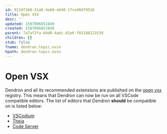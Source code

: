 ```yaml
---
id: 9134f160-31a6-4ab0-a640-1fce466f9526
title: Open VSX
desc: ''
updated: 1597006851049
created: 1597006851049
parent: 7a7af2fa-b9d0-4adc-81e6-f03186123539
children: []
stub: false
fname: dendron.topic.ovsx
hpath: dendron.topic.ovsx
---
```

# Open VSX

Dendron and all its recommended extensions are published on the [open vsx](https://open-vsx.org/) registry. This means that Dendron can now be run on all VSCode compatible editors. The list of editors that Dendron **should** be compatible on is listed below:

- [VSCodium](https://github.com/VSCodium/vscodium)
- [Theia](https://theia-ide.org/)
- [Code Server](https://github.com/cdr/code-server)

